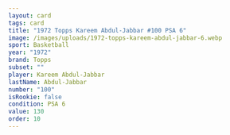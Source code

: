 ```yaml
---
layout: card
tags: card
title: "1972 Topps Kareem Abdul-Jabbar #100 PSA 6"
image: /images/uploads/1972-topps-kareem-abdul-jabbar-6.webp
sport: Basketball
year: "1972"
brand: Topps
subset: ""
player: Kareem Abdul-Jabbar
lastName: Abdul-Jabbar
number: "100"
isRookie: false
condition: PSA 6
value: 130
order: 10
---
```


